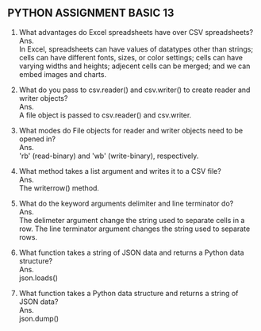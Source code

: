 ## PYTHON ASSIGNMENT BASIC 13

1. What advantages do Excel spreadsheets have over CSV spreadsheets?<br>
Ans.<br>
In Excel, spreadsheets can have values of datatypes other than strings; cells can have different fonts, sizes, or color settings; cells can have varying widths and heights; adjecent cells can be merged; and we can embed images and charts.

2. What do you pass to csv.reader() and csv.writer() to create reader and writer objects?<br>
Ans.<br>
A file object is passed to csv.reader() and csv.writer.

3. What modes do File objects for reader and writer objects need to be opened in?<br>
Ans.<br>
'rb' (read-binary) and 'wb' (write-binary), respectively.

4. What method takes a list argument and writes it to a CSV file?<br>
Ans.<br>
The writerrow() method.

5. What do the keyword arguments delimiter and line terminator do?<br>
Ans.<br>
The delimeter argument change the string used to separate cells in a row. The line terminator argument changes the string used to separate rows.

6. What function takes a string of JSON data and returns a Python data structure?<br>
Ans.<br> 
json.loads()

7. What function takes a Python data structure and returns a string of JSON data?<br>
Ans.<br> 
json.dump()